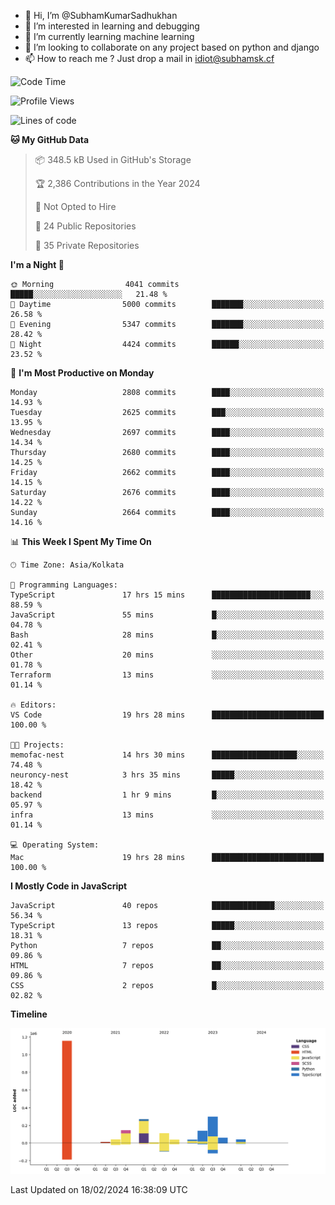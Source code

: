 - 👋 Hi, I’m @SubhamKumarSadhukhan
- 👀 I’m interested in learning and debugging
- 🌱 I’m currently learning machine learning
- 💞️ I’m looking to collaborate on any project based on python and django
- 📫 How to reach me ?
      Just drop a mail in idiot@subhamsk.cf

<!---
SubhamKumarSadhukhan/SubhamKumarSadhukhan is a ✨ special ✨ repository because its `README.md` (this file) appears on your GitHub profile.
You can click the Preview link to take a look at your changes.
--->


<!--START_SECTION:waka-->
![Code Time](http://img.shields.io/badge/Code%20Time-1%2C948%20hrs%2023%20mins-blue)

![Profile Views](http://img.shields.io/badge/Profile%20Views-0-blue)

![Lines of code](https://img.shields.io/badge/From%20Hello%20World%20I%27ve%20Written-2.4%20million%20lines%20of%20code-blue)

**🐱 My GitHub Data** 

> 📦 348.5 kB Used in GitHub's Storage 
 > 
> 🏆 2,386 Contributions in the Year 2024
 > 
> 🚫 Not Opted to Hire
 > 
> 📜 24 Public Repositories 
 > 
> 🔑 35 Private Repositories 
 > 
**I'm a Night 🦉** 

```text
🌞 Morning                4041 commits        █████░░░░░░░░░░░░░░░░░░░░   21.48 % 
🌆 Daytime                5000 commits        ███████░░░░░░░░░░░░░░░░░░   26.58 % 
🌃 Evening                5347 commits        ███████░░░░░░░░░░░░░░░░░░   28.42 % 
🌙 Night                  4424 commits        ██████░░░░░░░░░░░░░░░░░░░   23.52 % 
```
📅 **I'm Most Productive on Monday** 

```text
Monday                   2808 commits        ████░░░░░░░░░░░░░░░░░░░░░   14.93 % 
Tuesday                  2625 commits        ███░░░░░░░░░░░░░░░░░░░░░░   13.95 % 
Wednesday                2697 commits        ████░░░░░░░░░░░░░░░░░░░░░   14.34 % 
Thursday                 2680 commits        ████░░░░░░░░░░░░░░░░░░░░░   14.25 % 
Friday                   2662 commits        ████░░░░░░░░░░░░░░░░░░░░░   14.15 % 
Saturday                 2676 commits        ████░░░░░░░░░░░░░░░░░░░░░   14.22 % 
Sunday                   2664 commits        ████░░░░░░░░░░░░░░░░░░░░░   14.16 % 
```


📊 **This Week I Spent My Time On** 

```text
🕑︎ Time Zone: Asia/Kolkata

💬 Programming Languages: 
TypeScript               17 hrs 15 mins      ██████████████████████░░░   88.59 % 
JavaScript               55 mins             █░░░░░░░░░░░░░░░░░░░░░░░░   04.78 % 
Bash                     28 mins             █░░░░░░░░░░░░░░░░░░░░░░░░   02.41 % 
Other                    20 mins             ░░░░░░░░░░░░░░░░░░░░░░░░░   01.78 % 
Terraform                13 mins             ░░░░░░░░░░░░░░░░░░░░░░░░░   01.14 % 

🔥 Editors: 
VS Code                  19 hrs 28 mins      █████████████████████████   100.00 % 

🐱‍💻 Projects: 
memofac-nest             14 hrs 30 mins      ███████████████████░░░░░░   74.48 % 
neuroncy-nest            3 hrs 35 mins       █████░░░░░░░░░░░░░░░░░░░░   18.42 % 
backend                  1 hr 9 mins         █░░░░░░░░░░░░░░░░░░░░░░░░   05.97 % 
infra                    13 mins             ░░░░░░░░░░░░░░░░░░░░░░░░░   01.14 % 

💻 Operating System: 
Mac                      19 hrs 28 mins      █████████████████████████   100.00 % 
```

**I Mostly Code in JavaScript** 

```text
JavaScript               40 repos            ██████████████░░░░░░░░░░░   56.34 % 
TypeScript               13 repos            █████░░░░░░░░░░░░░░░░░░░░   18.31 % 
Python                   7 repos             ██░░░░░░░░░░░░░░░░░░░░░░░   09.86 % 
HTML                     7 repos             ██░░░░░░░░░░░░░░░░░░░░░░░   09.86 % 
CSS                      2 repos             █░░░░░░░░░░░░░░░░░░░░░░░░   02.82 % 
```



**Timeline**

![Lines of Code chart](https://raw.githubusercontent.com/SubhamKumarSadhukhan/SubhamKumarSadhukhan/main/assets/bar_graph.png)


 Last Updated on 18/02/2024 16:38:09 UTC
<!--END_SECTION:waka-->
